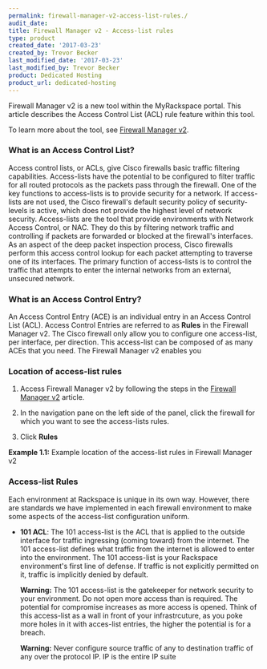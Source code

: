 ```yaml
---
permalink: firewall-manager-v2-access-list-rules./
audit_date:
title: Firewall Manager v2 - Access-list rules
type: product
created_date: '2017-03-23'
created_by: Trevor Becker
last_modified_date: '2017-03-23'
last_modified_by: Trevor Becker
product: Dedicated Hosting
product_url: dedicated-hosting
---
```


<!-- IMAGE "FWCPv2 Article 5 Image Logo" -->
Firewall Manager v2 is a new tool within the MyRackspace portal. This article describes the Access Control List (ACL) rule feature within this tool. 

To learn more about the tool, see [Firewall Manager v2](https://support.rackspace.com/how-to/firewall-manager-v2).

### What is an Access Control List?

Access control lists, or ACLs, give Cisco firewalls basic traffic filtering capabilities. Access-lists have the potential to be configured to filter traffic for all routed protocols as the packets pass through the firewall. One of the key functions to access-lists is to provide security for a network. If access-lists are not used, the Cisco firewall's default security policy of security-levels is active, which does not provide the highest level of network security. Access-lists are the tool that provide environments with Network Access Control, or NAC. They do this by filtering network traffic and controlling if packets are forwarded or blocked at the firewall's interfaces. As an aspect of the deep packet inspection process, Cisco firewalls perform this access control lookup for each packet attempting to traverse one of its interfaces. The primary function of access-lists is to control the traffic that attempts to enter the internal networks from an external, unsecured network. 

### What is an Access Control Entry?

An Access Control Entry (ACE) is an individual entry in an Access Control List (ACL). Access Control Entries are referred to as **Rules** in the Firewall Manager v2. The Cisco firewall only allow you to configure one access-list, per interface, per direction. This access-list can be composed of as many ACEs that you need. The Firewall Manager v2 enables you

### Location of access-list rules

1. Access Firewall Manager v2 by following the steps in the [Firewall Manager v2](https://support.rackspace.com/how-to/firewall-manager-v2) article.

2. In the navigation pane on the left side of the panel, click the firewall for which you want to see the access-lists rules.

3. Click **Rules**

  **Example 1.1:** Example location of the access-list rules in Firewall Manager v2
  <!-- Image "FWCPv2 Article 5 Image Rules" --->

### Access-list Rules

Each environment at Rackspace is unique in its own way. However, there are standards we have implemented in each firewall environment to make some aspects of the access-list configuration uniform.

- **101 ACL**: The 101 access-list is the ACL that is applied to the outside interface for traffic ingressing (coming toward) from the internet. The 101 access-list defines what traffic from the internet is allowed to enter into the environment. The 101 access-list is your Rackspace environment's first line of defense. If traffic is not explicitly permitted on it, traffic is implicitly denied by default.

  **Warning:** The 101 access-list is the gatekeeper for network security to your environment. Do not open more access than is required. The potential for compromise increases as more access is opened. Think of this access-list as a wall in front of your infrastrcuture, as you poke more holes in it with acces-list entries, the higher the potential is for a breach. 
  
  **Warning:** Never configure source traffic of any to destination traffic of any over the protocol IP. IP is the entire IP suite
